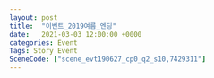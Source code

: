 ```yaml
---
layout: post
title:  "이벤트_2019여름_엔딩"
date:   2021-03-03 12:00:00 +0000
categories: Event
Tags: Story Event
SceneCode: ["scene_evt190627_cp0_q2_s10,7429311"]
---
```

